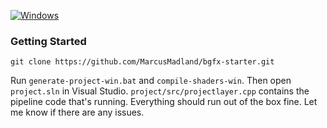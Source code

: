 [![Windows](https://github.com/MarcusMadland/bgfx-starter/actions/workflows/msbuild.yml/badge.svg)](https://github.com/MarcusMadland/bgfx-starter/actions/workflows/msbuild.yml)

### Getting Started

```
git clone https://github.com/MarcusMadland/bgfx-starter.git
```

Run `generate-project-win.bat` and `compile-shaders-win`. Then open `project.sln` in Visual Studio. `project/src/projectlayer.cpp` contains the pipeline code that's running. Everything should run out of the box fine. Let me know if there are any issues.
